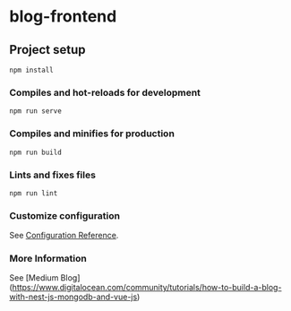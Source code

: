 # blog-frontend

## Project setup
```
npm install
```

### Compiles and hot-reloads for development
```
npm run serve
```

### Compiles and minifies for production
```
npm run build
```

### Lints and fixes files
```
npm run lint
```

### Customize configuration
See [Configuration Reference](https://cli.vuejs.org/config/).

### More Information

See [Medium Blog] (https://www.digitalocean.com/community/tutorials/how-to-build-a-blog-with-nest-js-mongodb-and-vue-js)
